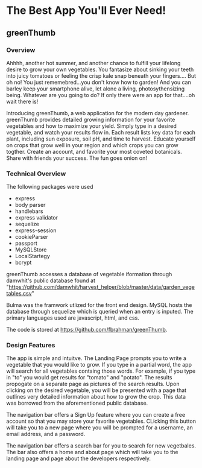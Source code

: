# The Best App You'll Ever Need!
## greenThumb
### **Overview**
Ahhhh, another hot summer, and another chance to fulfill your lifelong desire to grow your own vegetables. You fantasize about sinking your teeth into juicy tomatoes or feeling the crisp kale snap beneath your fingers.... But oh no! You just rememebred...you don't know how to garden! And you can barley keep your smartphone alive, let alone a living, photosythensizing being. Whatever are you going to do? If only there were an app for that....oh wait there is!

Introducing greenThumb, a web application for the modern day gardener. greenThumb provides detailed growing information for your favorite vegetables and how to maximize your yield. Simply type in a desired vegetable, and watch your results flow in. Each result lists key data for each plant, including sun exposure, soil pH, and time to harvest. Educate yourself on crops that grow well in your region and which crops you can grow togther. Create an account, and favorite your most coveted botanicals. Share with friends your success. The fun goes onion on!

### **Technical Overview**
The following packages were used
- express
- body parser
- handlebars
- express validator
- sequelize
- express-session
- cookieParser
- passport
- MySQLStore
- LocalStartegy
- bcrypt

greenThumb accesses a database of vegetable iformation through damwhit's public database found at "https://github.com/damwhit/harvest_helper/blob/master/data/garden_vegetables.csv"

Bulma was the framwork utlized for the front end design. MySQL hosts the database through sequelize which is queried when an entry is inputed. The primary languages used are javascript, html, and css.

The code is stored at https://github.com/fbrahman/greenThumb.

### **Design Features**
The app is simple and intuitve. The Landing Page prompts you to write a vegetable that you would like to grow. If you type in a partial word, the app will search for all vegetables containg those words. For example, if you type in "to" you would get results for "tomato" and "potato". The results propogate on a separate page as pictures of the search results. Upon clicking on the desired vegetable, you will be presented with a page that outlines very detailed information about how to grow the crop. This data was borrowed from the aforementioned public database.

The navigation bar offers a Sign Up feature where you can create a free account so that you may store your favorite vegetables. CLicking this button will take you to a new page where you will be prompted for a username, an email address, and a password.

The navigation bar offers a search bar for you to search for new vegetbales. The bar also offers a home and about page which will take you to the landing page and page about the developers respectively.